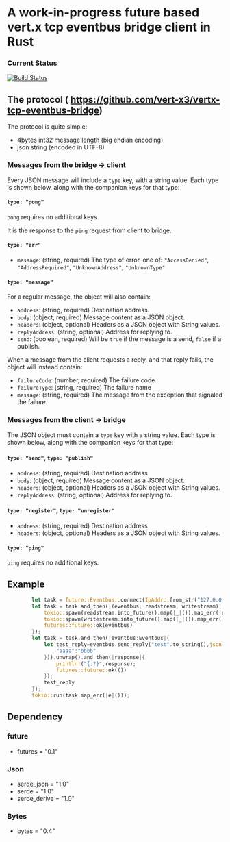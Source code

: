 # A work-in-progress future based vert.x tcp eventbus bridge client in Rust

### Current Status

[![Build Status](https://travis-ci.org/another-s347/vertx-tcp-eventbus-bridge-client-rust.svg?branch=master)](https://travis-ci.org/another-s347/vertx-tcp-eventbus-bridge-client-rust)

## The protocol ( https://github.com/vert-x3/vertx-tcp-eventbus-bridge)

The protocol is quite simple:

* 4bytes int32 message length (big endian encoding)
* json string (encoded in UTF-8)

### Messages from the bridge -> client

Every JSON message will include a `type` key, with a string
value. Each type is shown below, along with the companion keys for
that type:

#### `type: "pong"`

`pong` requires no additional keys.

It is the response to the `ping` request from client to bridge.

####  `type: "err"`

* `message`: (string, required) The type of error, one of:
  `"AccessDenied"`, `"AddressRequired"`, `"UnknownAddress"`,
  `"UnknownType"`

#### `type: "message"`

For a regular message, the object will also contain:

* `address`: (string, required) Destination address.
* `body`: (object, required) Message content as a JSON object.
* `headers`: (object, optional) Headers as a JSON object with String values.
* `replyAddress`: (string, optional) Address for replying to.
* `send`: (boolean, required) Will be `true` if the message is a send, `false` if a publish.

When a message from the client requests a reply, and that reply fails,
the object will instead contain:

* `failureCode`: (number, required) The failure code
* `failureType`: (string, required) The failure name
* `message`: (string, required) The message from the exception that signaled the failure

### Messages from the client -> bridge

The JSON object must contain a `type` key with a string value.  Each
type is shown below, along with the companion keys for that type:

#### `type: "send"`, `type: "publish"`

* `address`: (string, required) Destination address
* `body`: (object, required) Message content as a JSON object.
* `headers`: (object, optional) Headers as a JSON object with String values.
* `replyAddress`: (string, optional) Address for replying to.

#### `type: "register"`, `type: "unregister"`

* `address`: (string, required) Destination address
* `headers`: (object, optional) Headers as a JSON object with String values.

#### `type: "ping"`

`ping` requires no additional keys.

## Example

```rust
        let task = future::Eventbus::connect(IpAddr::from_str("127.0.0.1").unwrap(), 12345);
        let task = task.and_then(|(eventbus, readstream, writestream)| {
            tokio::spawn(readstream.into_future().map(|_|()).map_err(|e|()));
            tokio::spawn(writestream.into_future().map(|_|()).map_err(|e|()));
            futures::future::ok(eventbus)
        });
        let task = task.and_then(|eventbus:Eventbus|{
            let test_reply=eventbus.send_reply("test".to_string(),json!({
                "aaaa":"bbbb"
            })).unwrap().and_then(|response|{
                println!("{:?}",response);
                futures::future::ok(())
            });
            test_reply
        });
        tokio::run(task.map_err(|e|()));
```

## Dependency

### future
* futures = "0.1"

### Json
* serde_json = "1.0"
* serde = "1.0"
* serde_derive = "1.0"

### Bytes
* bytes = "0.4"